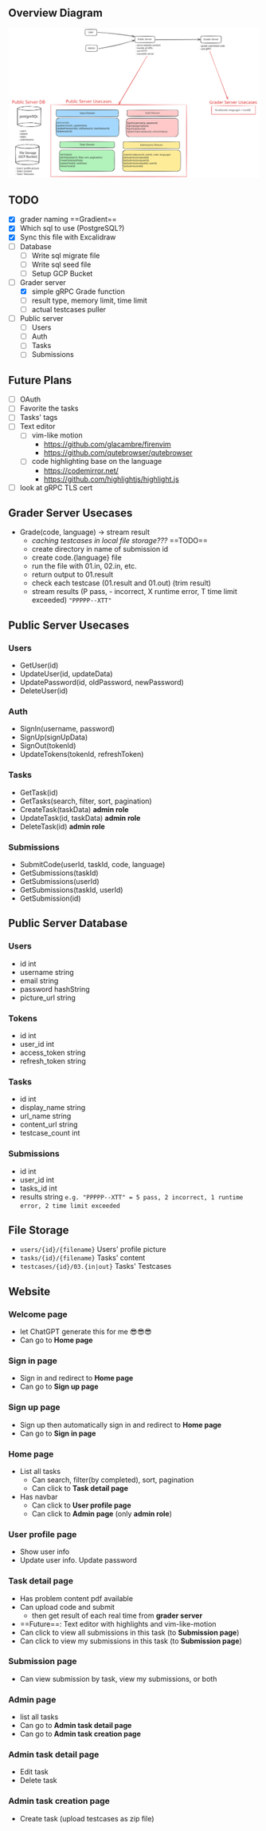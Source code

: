 ## Overview Diagram
![Overview Diagram](https://github.com/DeepAung/gradient/blob/main/doc/Gradient%20Overview%20Diagram.excalidraw.svg)

## TODO

- [x] grader naming ==Gradient==
- [x] Which sql to use (PostgreSQL?)
- [x] Sync this file with Excalidraw
- [ ] Database
  - [ ] Write sql migrate file
  - [ ] Write sql seed file
  - [ ] Setup GCP Bucket
- [ ] Grader server
  - [x] simple gRPC Grade function
  - [ ] result type, memory limit, time limit
  - [ ] actual testcases puller
- [ ] Public server
  - [ ] Users
  - [ ] Auth
  - [ ] Tasks
  - [ ] Submissions

## Future Plans

- [ ] OAuth
- [ ] Favorite the tasks
- [ ] Tasks' tags
- [ ] Text editor
  - [ ] vim-like motion
    - https://github.com/glacambre/firenvim
    - https://github.com/qutebrowser/qutebrowser
  - [ ] code highlighting base on the language
    - https://codemirror.net/
    - https://github.com/highlightjs/highlight.js
- [ ] look at gRPC TLS cert

## Grader Server Usecases

- Grade(code, language) -> stream result
  - _caching testcases in local file storage???_ ==TODO==
  - create directory in name of submission id
  - create code.{language} file
  - run the file with 01.in, 02.in, etc.
  - return output to 01.result
  - check each testcase (01.result and 01.out) (trim result)
  - stream results (P pass, - incorrect, X runtime error, T time limit exceeded) `"PPPPP--XTT"`

## Public Server Usecases

### Users

- GetUser(id)
- UpdateUser(id, updateData)
- UpdatePassword(id, oldPassword, newPassword)
- DeleteUser(id)

### Auth

- SignIn(username, password)
- SignUp(signUpData)
- SignOut(tokenId)
- UpdateTokens(tokenId, refreshToken)

### Tasks

- GetTask(id)
- GetTasks(search, filter, sort, pagination)
- CreateTask(taskData) **admin role**
- UpdateTask(id, taskData) **admin role**
- DeleteTask(id) **admin role**

### Submissions

- SubmitCode(userId, taskId, code, language)
- GetSubmissions(taskId)
- GetSubmissions(userId)
- GetSubmissions(taskId, userId)
- GetSubmission(id)

## Public Server Database

### Users

- id int
- username string
- email string
- password hashString
- picture_url string

### Tokens

- id int
- user_id int
- access_token string
- refresh_token string

### Tasks

- id int
- display_name string
- url_name string
- content_url string
- testcase_count int

### Submissions

- id int
- user_id int
- tasks_id int
- results string `e.g. "PPPPP--XTT" = 5 pass, 2 incorrect, 1 runtime error, 2 time limit exceeded`

## File Storage

- `users/{id}/{filename}` Users' profile picture
- `tasks/{id}/{filename}` Tasks' content
- `testcases/{id}/03.{in|out}` Tasks' Testcases

## Website

### Welcome page

- let ChatGPT generate this for me 😎😎😎
- Can go to **Home page**

### Sign in page

- Sign in and redirect to **Home page**
- Can go to **Sign up page**

### Sign up page

- Sign up then automatically sign in and redirect to **Home page**
- Can go to **Sign in page**

### Home page

- List all tasks
  - Can search, filter(by completed), sort, pagination
  - Can click to **Task detail page**
- Has navbar
  - Can click to **User profile page**
  - Can click to **Admin page** (only **admin role**)

### User profile page

- Show user info
- Update user info. Update password

### Task detail page

- Has problem content pdf available
- Can upload code and submit
  - then get result of each real time from **grader server**
- ==Future==: Text editor with highlights and vim-like-motion
- Can click to view all submissions in this task (to **Submission page**)
- Can click to view my submissions in this task (to **Submission page**)

### Submission page

- Can view submission by task, view my submissions, or both

### Admin page

- list all tasks
- Can go to **Admin task detail page**
- Can go to **Admin task creation page**

### Admin task detail page

- Edit task
- Delete task

### Admin task creation page

- Create task (upload testcases as zip file)
